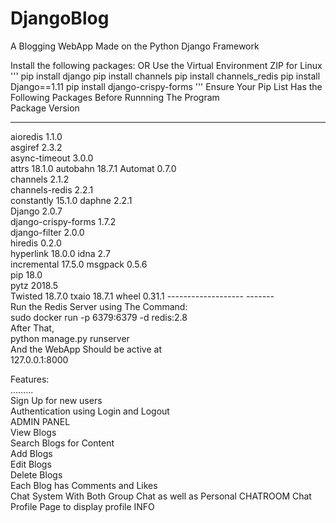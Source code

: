 # DjangoBlog
A Blogging WebApp Made on the Python Django Framework

Install the following packages: OR Use the Virtual Environment ZIP for Linux
'''
pip install django
pip install channels
pip install channels_redis
pip install Django==1.11
pip install django-crispy-forms
'''
Ensure Your Pip List Has the Following Packages Before Runnning The Program <br />
Package             Version
------------------- -------
aioredis            1.1.0  
asgiref             2.3.2  
async-timeout       3.0.0  
attrs               18.1.0 
autobahn            18.7.1 
Automat             0.7.0  
channels            2.1.2  
channels-redis      2.2.1  
constantly          15.1.0 
daphne              2.2.1  
Django              2.0.7  
django-crispy-forms 1.7.2  
django-filter       2.0.0  
hiredis             0.2.0  
hyperlink           18.0.0 
idna                2.7    
incremental         17.5.0 
msgpack             0.5.6  
pip                 18.0    
pytz                2018.5  
Twisted             18.7.0 
txaio               18.7.1 
wheel               0.31.1 
------------------- -------  <br />
Run the Redis Server using The Command:<br />
sudo docker run -p 6379:6379 -d redis:2.8<br />
After That,<br />
python manage.py runserver<br />
And the WebApp Should be active at<br /> 127.0.0.1:8000

Features:<br />
.........<br />
Sign Up for new users <br />
Authentication using Login and Logout <br />
ADMIN PANEL <br />
View Blogs <br />
Search Blogs for Content<br />
Add Blogs <br />
Edit Blogs <br />
Delete Blogs <br />
Each Blog has Comments and Likes <br />
Chat System With Both Group Chat as well as Personal CHATROOM Chat <br />
Profile Page to display profile INFO <br />
